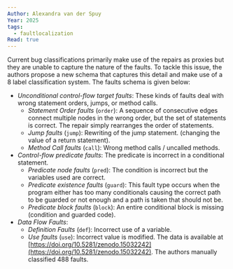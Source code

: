 ```yaml
---
Author: Alexandra van der Spuy
Year: 2025
tags:
  - faultlocalization
Read: true
---
```

Current bug classifications primarily make use of the repairs as proxies but they are unable to capture the nature of the faults. To tackle this issue, the authors propose a new schema that captures this detail and make use of a 8 label classification system. The faults schema is given below:
- *Unconditional control-flow target faults*: These kinds of faults deal with wrong statement orders, jumps, or method calls.
	- *Statement Order faults* (`order`): A sequence of consecutive edges connect multiple nodes in the wrong order, but the set of statements is correct. The repair simply rearranges the order of statements.
	- *Jump faults* (`jump`): Rewriting of the jump statement. (changing the value of a return statement).
	- *Method Call faults* (`call`): Wrong method calls / uncalled methods.
- *Control-flow predicate faults*: The predicate is incorrect in a conditional statement.
	- *Predicate node faults* (`pred`): The condition is incorrect but the variables used are correct.
	- *Predicate existence faults* (`guard`): This fault type occurs when the program either has too many conditionals causing the correct path to be guarded or not enough and a path is taken that should not be.
	- *Predicate block faults* (`block`): An entire conditional block is missing (condition and guarded code).
- *Data Flow Faults*:
	- *Definition Faults* (`def`): Incorrect use of a variable.
	- *Use faults* (`use`): Incorrect value is modified.
The data is available at [https://doi.org/10.5281/zenodo.15032242](https://doi.org/10.5281/zenodo.15032242). The authors manually classified 488 faults.